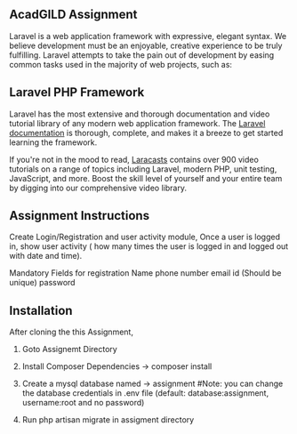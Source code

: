 ## AcadGILD Assignment

Laravel is a web application framework with expressive, elegant syntax. We believe development must be an enjoyable, creative experience to be truly fulfilling. Laravel attempts to take the pain out of development by easing common tasks used in the majority of web projects, such as:


## Laravel PHP Framework

Laravel has the most extensive and thorough documentation and video tutorial library of any modern web application framework. The [Laravel documentation](https://laravel.com/docs) is thorough, complete, and makes it a breeze to get started learning the framework.

If you're not in the mood to read, [Laracasts](https://laracasts.com) contains over 900 video tutorials on a range of topics including Laravel, modern PHP, unit testing, JavaScript, and more. Boost the skill level of yourself and your entire team by digging into our comprehensive video library.

## Assignment Instructions

Create Login/Registration and user activity module, Once a user is logged in, show user activity ( how many times the user is logged in and logged out with date and time).


Mandatory Fields for registration
Name
phone number 
email id (Should be unique)
password 

## Installation 

After cloning the this Assignment,
1. Goto Assignemt Directory
2. Install Composer Dependencies -> composer install
3. Create a mysql database named -> assignment
#Note: you can change the database credentials in .env file (default: database:assignment, username:root and no password)

4. Run php artisan migrate in assigment directory


